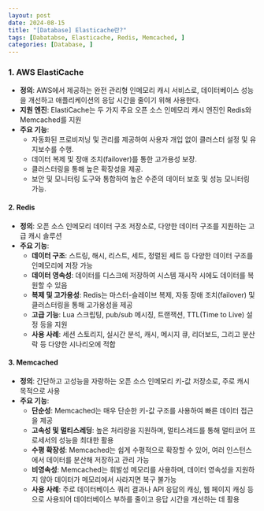 ```yaml
---
layout: post
date: 2024-08-15
title: "[Database] Elasticache란?"
tags: [Dabatabse, Elasticache, Redis, Memcached, ]
categories: [Database, ]
---
```



### 1. **AWS ElastiCache**

- **정의**: AWS에서 제공하는 완전 관리형 인메모리 캐시 서비스로, 데이터베이스 성능을 개선하고 애플리케이션의 응답 시간을 줄이기 위해 사용한다.
- **지원 엔진**: ElastiCache는 두 가지 주요 오픈 소스 인메모리 캐시 엔진인 Redis와 Memcached를 지원
- **주요 기능**:
	- 자동화된 프로비저닝 및 관리를 제공하여 사용자 개입 없이 클러스터 설정 및 유지보수를 수행.
	- 데이터 복제 및 장애 조치(failover)를 통한 고가용성 보장.
	- 클러스터링을 통해 높은 확장성을 제공.
	- 보안 및 모니터링 도구와 통합하여 높은 수준의 데이터 보호 및 성능 모니터링 가능.

#### 2. **Redis**

- **정의**: 오픈 소스 인메모리 데이터 구조 저장소로, 다양한 데이터 구조를 지원하는 고급 캐시 솔루션
- **주요 기능**:
	- **데이터 구조**: 스트링, 해시, 리스트, 세트, 정렬된 세트 등 다양한 데이터 구조를 인메모리에 저장 가능
	- **데이터 영속성**: 데이터를 디스크에 저장하여 시스템 재시작 시에도 데이터를 복원할 수 있음
	- **복제 및 고가용성**: Redis는 마스터-슬레이브 복제, 자동 장애 조치(failover) 및 클러스터링을 통해 고가용성을 제공
	- **고급 기능**: Lua 스크립팅, pub/sub 메시징, 트랜잭션, TTL(Time to Live) 설정 등을 지원
	- **사용 사례**: 세션 스토리지, 실시간 분석, 캐시, 메시지 큐, 리더보드, 그리고 분산 락 등 다양한 시나리오에 적합

#### 3. **Memcached**

- **정의**: 간단하고 고성능을 자랑하는 오픈 소스 인메모리 키-값 저장소로, 주로 캐시 목적으로 사용
- **주요 기능**:
	- **단순성**: Memcached는 매우 단순한 키-값 구조를 사용하여 빠른 데이터 접근을 제공
	- **고속성 및 멀티스레딩**: 높은 처리량을 지원하며, 멀티스레드를 통해 멀티코어 프로세서의 성능을 최대한 활용
	- **수평 확장성**: Memcached는 쉽게 수평적으로 확장할 수 있어, 여러 인스턴스에서 데이터를 분산해 저장하고 관리 가능
	- **비영속성**: Memcached는 휘발성 메모리를 사용하며, 데이터 영속성을 지원하지 않아 데이터가 메모리에서 사라지면 복구 불가능
	- **사용 사례**: 주로 데이터베이스 쿼리 결과나 API 응답의 캐싱, 웹 페이지 캐싱 등으로 사용되어 데이터베이스 부하를 줄이고 응답 시간을 개선하는 데 활용
